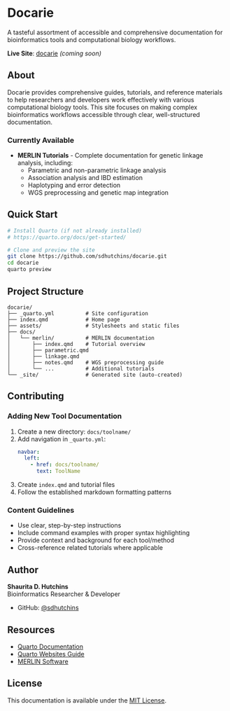 # Docarie

A tasteful assortment of accessible and comprehensive documentation for bioinformatics tools and computational biology workflows.

**Live Site**: [docarie](https://docarie.github.io) *(coming soon)*

## About

Docarie provides comprehensive guides, tutorials, and reference materials to help researchers and developers work effectively with various computational biology tools. This site focuses on making complex bioinformatics workflows accessible through clear, well-structured documentation.

### Currently Available

- **MERLIN Tutorials** - Complete documentation for genetic linkage analysis, including:
  - Parametric and non-parametric linkage analysis
  - Association analysis and IBD estimation  
  - Haplotyping and error detection
  - WGS preprocessing and genetic map integration

## Quick Start

```bash
# Install Quarto (if not already installed)
# https://quarto.org/docs/get-started/

# Clone and preview the site
git clone https://github.com/sdhutchins/docarie.git
cd docarie
quarto preview
```

## Project Structure

```
docarie/
├── _quarto.yml          # Site configuration
├── index.qmd            # Home page
├── assets/              # Stylesheets and static files
├── docs/
│   └── merlin/          # MERLIN documentation
│       ├── index.qmd    # Tutorial overview
│       ├── parametric.qmd
│       ├── linkage.qmd
│       ├── notes.qmd    # WGS preprocessing guide
│       └── ...          # Additional tutorials
└── _site/               # Generated site (auto-created)
```

## Contributing

### Adding New Tool Documentation

1. Create a new directory: `docs/toolname/`
2. Add navigation in `_quarto.yml`:
   ```yaml
   navbar:
     left:
       - href: docs/toolname/
         text: ToolName
   ```
3. Create `index.qmd` and tutorial files
4. Follow the established markdown formatting patterns

### Content Guidelines

- Use clear, step-by-step instructions
- Include command examples with proper syntax highlighting
- Provide context and background for each tool/method
- Cross-reference related tutorials where applicable

## Author

**Shaurita D. Hutchins**  
Bioinformatics Researcher & Developer

- GitHub: [@sdhutchins](https://github.com/sdhutchins)

## Resources

- [Quarto Documentation](https://quarto.org/docs/)
- [Quarto Websites Guide](https://quarto.org/docs/websites/)
- [MERLIN Software](https://csg.sph.umich.edu/abecasis/merlin/)

## License

This documentation is available under the [MIT License](LICENSE). 